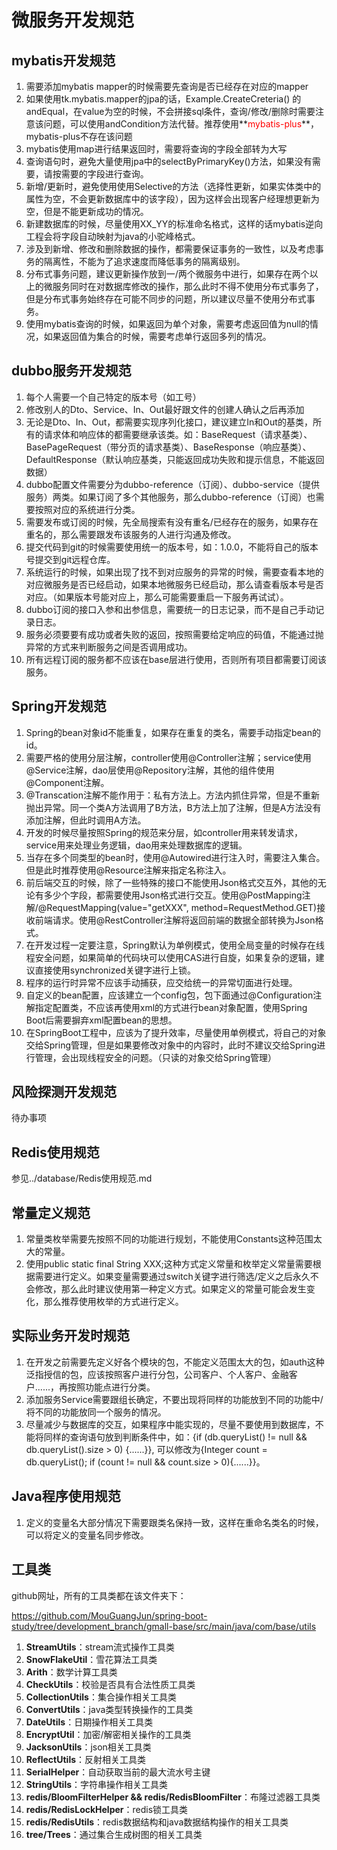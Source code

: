 # 微服务开发规范

## mybatis开发规范

1. 需要添加mybatis mapper的时候需要先查询是否已经存在对应的mapper
2. 如果使用tk.mybatis.mapper的jpa的话，Example.CreateCreteria() 的andEqual，在value为空的时候，不会拼接sql条件，查询/修改/删除时需要注意该问题，可以使用andCondition方法代替。推荐使用**<font color='red'>mybatis-plus</font>**，mybatis-plus不存在该问题
3. mybatis使用map进行结果返回时，需要将查询的字段全部转为大写
4. 查询语句时，避免大量使用jpa中的selectByPrimaryKey()方法，如果没有需要，请按需要的字段进行查询。
5. 新增/更新时，避免使用使用Selective的方法（选择性更新，如果实体类中的属性为空，不会更新数据库中的该字段），因为这样会出现客户经理想更新为空，但是不能更新成功的情况。
6. 新建数据库的时候，尽量使用XX_YY的标准命名格式，这样的话mybatis逆向工程会将字段自动映射为java的小驼峰格式。
7. 涉及到新增、修改和删除数据的操作，都需要保证事务的一致性，以及考虑事务的隔离性，不能为了追求速度而降低事务的隔离级别。
8. 分布式事务问题，建议更新操作放到一/两个微服务中进行，如果存在两个以上的微服务同时在对数据库修改的操作，那么此时不得不使用分布式事务了，但是分布式事务始终存在可能不同步的问题，所以建议尽量不使用分布式事务。
9. 使用mybatis查询的时候，如果返回为单个对象，需要考虑返回值为null的情况，如果返回值为集合的时候，需要考虑单行返回多列的情况。



## dubbo服务开发规范

1. 每个人需要一个自己特定的版本号（如工号）
2. 修改别人的Dto、Service、In、Out最好跟文件的创建人确认之后再添加
3. 无论是Dto、In、Out，都需要实现序列化接口，建议建立In和Out的基类，所有的请求体和响应体的都需要继承该类。如：BaseRequest（请求基类）、BasePageRequest（带分页的请求基类）、BaseResponse（响应基类）、DefaultResponse（默认响应基类，只能返回成功失败和提示信息，不能返回数据）
4. dubbo配置文件需要分为dubbo-reference（订阅）、dubbo-service（提供服务）两类。如果订阅了多个其他服务，那么dubbo-reference（订阅）也需要按照对应的系统进行分类。
5. 需要发布或订阅的时候，先全局搜索有没有重名/已经存在的服务，如果存在重名的，那么需要跟发布该服务的人进行沟通及修改。
6. 提交代码到git的时候需要使用统一的版本号，如：1.0.0，不能将自己的版本号提交到git远程仓库。
7. 系统运行的时候，如果出现了找不到对应服务的异常的时候，需要查看本地的对应微服务是否已经启动，如果本地微服务已经启动，那么请查看版本号是否对应。（如果版本号能对应上，那么可能需要重启一下服务再试试）。
8. dubbo订阅的接口入参和出参信息，需要统一的日志记录，而不是自己手动记录日志。
9. 服务必须要要有成功或者失败的返回，按照需要给定响应的码值，不能通过抛异常的方式来判断服务之间是否调用成功。
10. 所有远程订阅的服务都不应该在base层进行使用，否则所有项目都需要订阅该服务。



## Spring开发规范

1. Spring的bean对象id不能重复，如果存在重复的类名，需要手动指定bean的id。
2. 需要严格的使用分层注解，controller使用@Controller注解；service使用@Service注解，dao层使用@Repository注解，其他的组件使用@Component注解。
3. @Transcation注解不能作用于：私有方法上。方法内抓住异常，但是不重新抛出异常。同一个类A方法调用了B方法，B方法上加了注解，但是A方法没有添加注解，但此时调用A方法。
4. 开发的时候尽量按照Spring的规范来分层，如controller用来转发请求，service用来处理业务逻辑，dao用来处理数据库的逻辑。
5. 当存在多个同类型的bean时，使用@Autowired进行注入时，需要注入集合。但是此时推荐使用@Resource注解来指定名称注入。
6. 前后端交互的时候，除了一些特殊的接口不能使用Json格式交互外，其他的无论有多少个字段，都需要使用Json格式进行交互。使用@PostMapping注解/@RequestMapping(value="getXXX", method=RequestMethod.GET)接收前端请求。使用@RestController注解将返回前端的数据全部转换为Json格式。
7. 在开发过程一定要注意，Spring默认为单例模式，使用全局变量的时候存在线程安全问题，如果简单的代码块可以使用CAS进行自旋，如果复杂的逻辑，建议直接使用synchronized关键字进行上锁。
8. 程序的运行时异常不应该手动捕获，应交给统一的异常切面进行处理。
9. 自定义的bean配置，应该建立一个config包，包下面通过@Configuration注解指定配置类，不应该再使用xml的方式进行bean对象配置，使用Spring Boot后需要摒弃xml配置bean的思想。
10. 在SpringBoot工程中，应该为了提升效率，尽量使用单例模式，将自己的对象交给Spring管理，但是如果要修改对象中的内容时，此时不建议交给Spring进行管理，会出现线程安全的问题。（只读的对象交给Spring管理）



## 风险探测开发规范

待办事项



## Redis使用规范

参见../database/Redis使用规范.md



## 常量定义规范

1. 常量类枚举需要先按照不同的功能进行规划，不能使用Constants这种范围太大的常量。
2. 使用public static final String XXX;这种方式定义常量和枚举定义常量需要根据需要进行定义。如果变量需要通过switch关键字进行筛选/定义之后永久不会修改，那么此时建议使用第一种定义方式。如果定义的常量可能会发生变化，那么推荐使用枚举的方式进行定义。



## 实际业务开发时规范

1. 在开发之前需要先定义好各个模块的包，不能定义范围太大的包，如auth这种泛指授信的包，应该按照客户进行分包，公司客户、个人客户、金融客户......，再按照功能点进行分类。
2. 添加服务Service需要跟组长确定，不要出现将同样的功能放到不同的功能中/将不同的功能放同一个服务的情况。
3. 尽量减少与数据库的交互，如果程序中能实现的，尽量不要使用到数据库，不能将同样的查询语句放到判断条件中，如：{if (db.queryList() != null && db.queryList().size > 0) {......}}, 可以修改为{Integer count = db.queryList(); if (count != null && count.size > 0){......}}。



## Java程序使用规范

1. 定义的变量名大部分情况下需要跟类名保持一致，这样在重命名类名的时候，可以将定义的变量名同步修改。



## 工具类

github网址，所有的工具类都在该文件夹下：

https://github.com/MouGuangJun/spring-boot-study/tree/development_branch/gmall-base/src/main/java/com/base/utils

1. **StreamUtils**：stream流式操作工具类
2. **SnowFlakeUtil**：雪花算法工具类
3. **Arith**：数学计算工具类
4. **CheckUtils**：校验是否具有合法性质工具类
5. **CollectionUtils**：集合操作相关工具类
6. **ConvertUtils**：java类型转换操作的工具类
7. **DateUtils**：日期操作相关工具类
8. **EncryptUtil**：加密/解密相关操作的工具类
9. **JacksonUtils**：json相关工具类
10. **ReflectUtils**：反射相关工具类
11. **SerialHelper**：自动获取当前的最大流水号主键
12. **StringUtils**：字符串操作相关工具类
13. **redis/BloomFilterHelper && redis/RedisBloomFilter**：布隆过滤器工具类
14. **redis/RedisLockHelper**：redis锁工具类
15. **redis/RedisUtils**：redis数据结构和java数据结构操作的相关工具类
16. **tree/Trees**：通过集合生成树图的相关工具类



